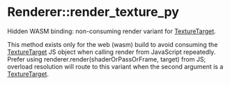 # Renderer::render_texture_py

Hidden WASM binding: non-consuming render variant for [TextureTarget](https://fragmentcolor.org/api/targets/texturetarget).

This method exists only for the web (wasm) build to avoid consuming the [TextureTarget](https://fragmentcolor.org/api/targets/texturetarget) JS object when calling render from JavaScript repeatedly. Prefer using renderer.render(shaderOrPassOrFrame, target) from JS; overload resolution will route to this variant when the second argument is a [TextureTarget](https://fragmentcolor.org/api/targets/texturetarget).
